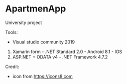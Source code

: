 # ApartmenApp

University project

Tools:
  - Visual studio community 2019
  
  1. Xamarin form
    - .NET Standard 2.0
    - Android 8.1
    - IOS
  2. ASP.NET + ODATA v4
    - .NET Framework 4.7.2
    
Credit:
  - icon from https://icons8.com
